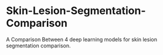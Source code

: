 # Skin-Lesion-Segmentation-Comparison
A Comparison Between 4 deep learning models for skin lesion segmentation comparison.
